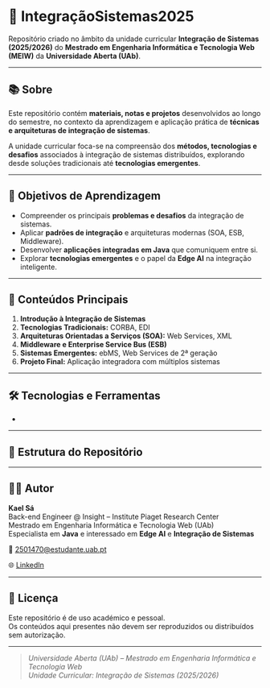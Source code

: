 # 🧩 IntegraçãoSistemas2025

Repositório criado no âmbito da unidade curricular **Integração de Sistemas (2025/2026)** do **Mestrado em Engenharia Informática e Tecnologia Web (MEIW)** da **Universidade Aberta (UAb)**.

---

## 📚 Sobre

Este repositório contém **materiais, notas e projetos** desenvolvidos ao longo do semestre, no contexto da aprendizagem e aplicação prática de **técnicas e arquiteturas de integração de sistemas**.

A unidade curricular foca-se na compreensão dos **métodos, tecnologias e desafios** associados à integração de sistemas distribuídos, explorando desde soluções tradicionais até **tecnologias emergentes**.

---

## 🎯 Objetivos de Aprendizagem

- Compreender os principais **problemas e desafios** da integração de sistemas.  
- Aplicar **padrões de integração** e arquiteturas modernas (SOA, ESB, Middleware).  
- Desenvolver **aplicações integradas em Java** que comuniquem entre si.  
- Explorar **tecnologias emergentes** e o papel da **Edge AI** na integração inteligente.  

---

## 🧠 Conteúdos Principais

1. **Introdução à Integração de Sistemas**
2. **Tecnologias Tradicionais:** CORBA, EDI  
3. **Arquiteturas Orientadas a Serviços (SOA):** Web Services, XML  
4. **Middleware e Enterprise Service Bus (ESB)**
5. **Sistemas Emergentes:** ebMS, Web Services de 2ª geração  
6. **Projeto Final:** Aplicação integradora com múltiplos sistemas

---

## 🛠️ Tecnologias e Ferramentas

-

---

## 📂 Estrutura do Repositório





---

## 🧑‍💻 Autor

**Kael Sá**  
Back-end Engineer @ Insight – Institute Piaget Research Center  
Mestrado em Engenharia Informática e Tecnologia Web (UAb)  
Especialista em **Java** e interessado em **Edge AI** e **Integração de Sistemas**  

📧 [2501470@estudante.uab.pt](mailto:2501470@estudante.uab.pt) 

🌐 [LinkedIn](https://www.linkedin.com/in/kael-loureiro-schossler-de-s%C3%A1-7b2096232)  

---

## 📜 Licença

Este repositório é de uso académico e pessoal.  
Os conteúdos aqui presentes não devem ser reproduzidos ou distribuídos sem autorização.

---

> _Universidade Aberta (UAb) – Mestrado em Engenharia Informática e Tecnologia Web_  
> _Unidade Curricular: Integração de Sistemas (2025/2026)_


